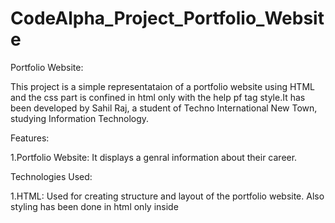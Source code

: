 # CodeAlpha_Project_Portfolio_Website
Portfolio Website:

This project is a simple representataion of a portfolio website using HTML and the css part is confined in html only with the help pf tag style.It has been developed by Sahil Raj, a student of Techno International New Town, studying Information Technology.

Features:

1.Portfolio Website: It displays a genral information about their career.

Technologies Used:

1.HTML: Used for creating structure and layout of the portfolio website. Also styling has been done in html only inside <style> tag.

File Structure:

The project consists of the following files:

index.html: The main HTML file that contains the structure of the portfolio website and the styling of the website too.

Usage:

To use the portfolio website, follow these steps:

  1.Download or clone the project repository.
  
  2.Open the index.html file in a web browser.
  
  3.The page will display the portfolio website.
  
  4.There you can check some general information about my life till now.
  
  5.To visit my Linkedin or github account there is a button made for both so by clicking on the button you can visit my linkendin and github.

  Contact Information:

  If you have any questions or feedback regarding this project, you can reach out to Omkar Abhishek Jha via email at sahilrajs2001@gmail.com or         
  sahil.raj.aiml.2021@tint.edu.in.

Thank you for using the stopwatch and timer!
